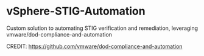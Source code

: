 # vSphere-STIG-Automation
Custom solution to automating STIG verification and remediation, leveraging vmware/dod-compliance-and-automation

CREDIT: https://github.com/vmware/dod-compliance-and-automation

